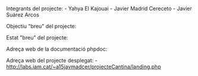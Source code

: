 Integrants del projecte:
    - Yahya El Kajouai
    - Javier Madrid Cereceto
    - Javier Suárez Arcos

Objectiu "breu" del projecte:

Estat "breu" del projecte:

Adreça web de la documentació phpdoc:

Adreça web del projecte desplegat: 
    - http://labs.iam.cat/~a15javmadcer/projecteCantina/landing.php